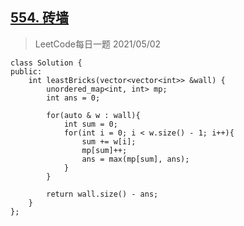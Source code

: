 ## [554. 砖墙](https://leetcode-cn.com/problems/brick-wall/)

> LeetCode每日一题 2021/05/02

```
class Solution {
public:
    int leastBricks(vector<vector<int>> &wall) {
        unordered_map<int, int> mp;
        int ans = 0;
        
        for(auto & w : wall){
        	int sum = 0;
        	for(int i = 0; i < w.size() - 1; i++){
        		sum += w[i];
        		mp[sum]++;
        		ans = max(mp[sum], ans);
        	}
        }
        
        return wall.size() - ans;
    }
};
```



